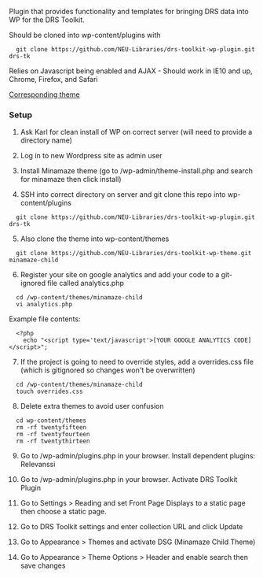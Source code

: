 Plugin that provides functionality and templates for bringing DRS data into WP for the DRS Toolkit.

Should be cloned into wp-content/plugins with
```
  git clone https://github.com/NEU-Libraries/drs-toolkit-wp-plugin.git drs-tk
```
Relies on Javascript being enabled and AJAX - Should work in IE10 and up, Chrome, Firefox, and Safari

[Corresponding theme](https://github.com/NEU-Libraries/drs-toolkit-wp-theme)

### Setup

1. Ask Karl for clean install of WP on correct server (will need to provide a directory name)

2. Log in to new Wordpress site as admin user

3. Install Minamaze theme (go to /wp-admin/theme-install.php and search for minamaze then click install)

4. SSH into correct directory on server and git clone this repo into wp-content/plugins

  ```
    git clone https://github.com/NEU-Libraries/drs-toolkit-wp-plugin.git drs-tk
  ```

5. Also clone the theme into wp-content/themes

  ```
    git clone https://github.com/NEU-Libraries/drs-toolkit-wp-theme.git minamaze-child
  ```

6. Register your site on google analytics and add your code to a git-ignored file called analytics.php

  ```
    cd /wp-content/themes/minamaze-child
    vi analytics.php
  ```

  Example file contents:

  ```
    <?php
      echo "<script type='text/javascript'>[YOUR GOOGLE ANALYTICS CODE]</script>";
  ```

7. If the project is going to need to override styles, add a overrides.css file (which is gitignored so changes won't be overwritten)

```
  cd /wp-content/themes/minamaze-child
  touch overrides.css
```

8. Delete extra themes to avoid user confusion

  ```
    cd wp-content/themes
    rm -rf twentyfifteen
    rm -rf twentyfourteen
    rm -rf twentythirteen
  ```

9. Go to /wp-admin/plugins.php in your browser. Install dependent plugins: Relevanssi

10. Go to /wp-admin/plugins.php in your browser. Activate DRS Toolkit Plugin

11. Go to Settings > Reading and set Front Page Displays to a static page then choose a static page.

12. Go to DRS Toolkit settings and enter collection URL and click Update

13. Go to Appearance > Themes and activate DSG (Minamaze Child Theme)

14. Go to Appearance > Theme Options > Header and enable search then save changes
